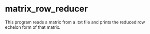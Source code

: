 # matrix_row_reducer
This program reads a matrix from a .txt file and prints the reduced row echelon form of that matrix.
